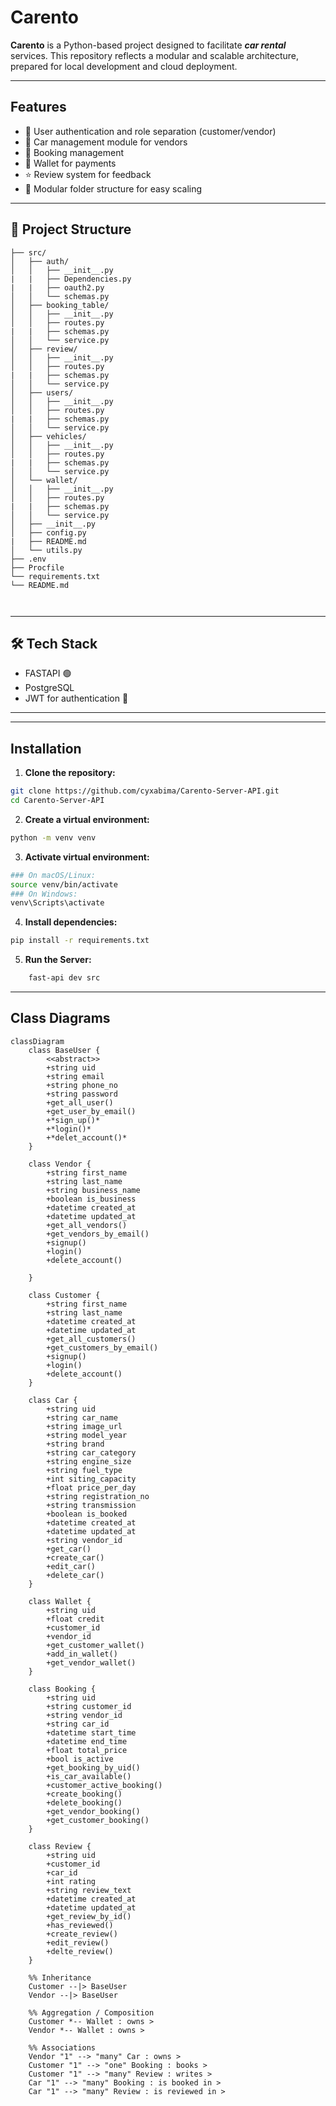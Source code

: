 # Carento

**Carento** is a Python-based project designed to facilitate ***car rental*** services.
This repository reflects a modular and scalable architecture, prepared for local 
development and cloud deployment.

---
## Features

- 🔐 User authentication and role separation (customer/vendor)
- 🚗 Car management module for vendors
- 📅 Booking management
- 💼 Wallet for payments
- ⭐ Review system for feedback
- 🔧 Modular folder structure for easy scaling

---
## 📁 Project Structure
```
├── src/
│   ├── auth/
│   │   ├── __init__.py
|   |   ├── Dependencies.py
|   |   ├── oauth2.py
│   │   └── schemas.py
│   ├── booking_table/
│   │   ├── __init__.py
│   │   ├── routes.py
|   |   ├── schemas.py
│   │   └── service.py
│   ├── review/
│   │   ├── __init__.py
│   │   ├── routes.py
|   |   ├── schemas.py
│   │   └── service.py
│   ├── users/
│   │   ├── __init__.py
│   │   ├── routes.py
|   |   ├── schemas.py
│   │   └── service.py
│   ├── vehicles/
│   │   ├── __init__.py
│   │   ├── routes.py
|   |   ├── schemas.py
│   │   └── service.py
│   └── wallet/
│   │   ├── __init__.py
│   │   ├── routes.py
|   |   ├── schemas.py
│   │   └── service.py
│   ├── __init__.py
│   ├── config.py
|   ├── README.md
│   └── utils.py
├── .env
├── Procfile
└── requirements.txt
└── README.md



```

---


## 🛠️ Tech Stack

- FASTAPI 🟢
- PostgreSQL
- JWT for authentication 🔑

---



---

## Installation

1. **Clone the repository:**

```bash
git clone https://github.com/cyxabima/Carento-Server-API.git
cd Carento-Server-API
```

2. **Create a virtual environment:**
```bash
python -m venv venv
```
3. **Activate virtual environment:**
```bash
### On macOS/Linux:
source venv/bin/activate
### On Windows:
venv\Scripts\activate
```

4. **Install dependencies:**
```bash
pip install -r requirements.txt
```
5. **Run the Server:**
``` bash 
    fast-api dev src
```
---
## Class Diagrams
```mermaid
classDiagram
    class BaseUser {
        <<abstract>>
        +string uid
        +string email
        +string phone_no
        +string password
        +get_all_user()
        +get_user_by_email()
        +*sign_up()*
        +*login()*
        +*delet_account()*
    }

    class Vendor {
        +string first_name
        +string last_name
        +string business_name 
        +boolean is_business
        +datetime created_at
        +datetime updated_at
        +get_all_vendors()
        +get_vendors_by_email()
        +signup()
        +login()
        +delete_account()  
            
    }

    class Customer {
        +string first_name
        +string last_name
        +datetime created_at
        +datetime updated_at
        +get_all_customers()
        +get_customers_by_email()
        +signup()
        +login()
        +delete_account() 
    }

    class Car {
        +string uid
        +string car_name
        +string image_url
        +string model_year
        +string brand
        +string car_category
        +string engine_size
        +string fuel_type
        +int siting_capacity
        +float price_per_day
        +string registration_no
        +string transmission
        +boolean is_booked
        +datetime created_at
        +datetime updated_at
        +string vendor_id
        +get_car()
        +create_car()
        +edit_car()
        +delete_car()
    }

    class Wallet {
        +string uid
        +float credit
        +customer_id
        +vendor_id
        +get_customer_wallet()
        +add_in_wallet()
        +get_vendor_wallet()
    }

    class Booking {
        +string uid
        +string customer_id
        +string vendor_id
        +string car_id
        +datetime start_time
        +datetime end_time
        +float total_price
        +bool is_active
        +get_booking_by_uid()
        +is_car_available()
        +customer_active_booking()
        +create_booking()
        +delete_booking()
        +get_vendor_booking()
        +get_customer_booking()
    }

    class Review {
        +string uid
        +customer_id
        +car_id
        +int rating
        +string review_text
        +datetime created_at
        +datetime updated_at
        +get_review_by_id()
        +has_reviewed()
        +create_review()
        +edit_review()
        +delte_review()
    }

    %% Inheritance
    Customer --|> BaseUser
    Vendor --|> BaseUser

    %% Aggregation / Composition
    Customer *-- Wallet : owns >
    Vendor *-- Wallet : owns >

    %% Associations
    Vendor "1" --> "many" Car : owns >
    Customer "1" --> "one" Booking : books >
    Customer "1" --> "many" Review : writes >
    Car "1" --> "many" Booking : is booked in >
    Car "1" --> "many" Review : is reviewed in >
```
